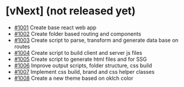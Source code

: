 # [vNext] (not released yet)
- [#1001](./BACKLOG.md#1001) Create base react web app
- [#1002](./BACKLOG.md#1002) Create folder based routing and components
- [#1003](./BACKLOG.md#1003) Create script to parse, transform and generate data base on routes
- [#1004](./BACKLOG.md#1004) Create script to build client and server js files
- [#1005](./BACKLOG.md#1005) Create script to generate html files and for SSG
- [#1006](./BACKLOG.md#1006) Improve output scripts, folder structure, css build
- [#1007](./BACKLOG.md#1007) Implement css build, brand and css helper classes
- [#1008](./BACKLOG.md#1008) Create a new theme based on oklch color